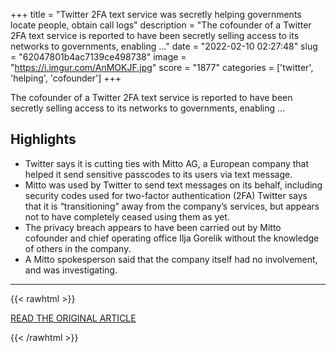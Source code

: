 +++
title = "Twitter 2FA text service was secretly helping governments locate people, obtain call logs"
description = "The cofounder of a Twitter 2FA text service is reported to have been secretly selling access to its networks to governments, enabling ..."
date = "2022-02-10 02:27:48"
slug = "62047801b4ac7139ce498738"
image = "https://i.imgur.com/AnMOKJF.jpg"
score = "1877"
categories = ['twitter', 'helping', 'cofounder']
+++

The cofounder of a Twitter 2FA text service is reported to have been secretly selling access to its networks to governments, enabling ...

## Highlights

- Twitter says it is cutting ties with Mitto AG, a European company that helped it send sensitive passcodes to its users via text message.
- Mitto was used by Twitter to send text messages on its behalf, including security codes used for two-factor authentication (2FA) Twitter says that it is “transitioning” away from the company’s services, but appears not to have completely ceased using them as yet.
- The privacy breach appears to have been carried out by Mitto cofounder and chief operating office Ilja Gorelik without the knowledge of others in the company.
- A Mitto spokesperson said that the company itself had no involvement, and was investigating.

---

{{< rawhtml >}}
  <p class="article-category">
    <a target="_blank" href="https://9to5mac.com/2022/02/09/twitter-2fa-text-privacy/">READ THE ORIGINAL ARTICLE</a>
  </p>
{{< /rawhtml >}}
